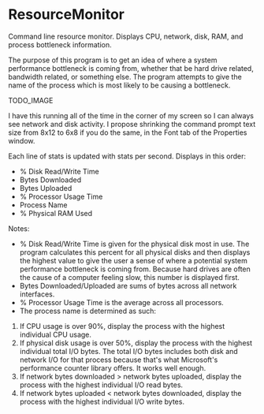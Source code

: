 # ResourceMonitor
Command line resource monitor. Displays CPU, network, disk, RAM, and process bottleneck information.

The purpose of this program is to get an idea of where a system performance bottleneck is coming from, whether that be hard drive related, bandwidth related, or something else. The program attempts to give the name of the process which is most likely to be causing a bottleneck. 

TODO_IMAGE

I have this running all of the time in the corner of my screen so I can always see network and disk activity. I propose shrinking the command prompt text size from 8x12 to 6x8 if you do the same, in the Font tab of the Properties window. 

Each line of stats is updated with stats per second. Displays in this order:

* % Disk Read/Write Time
* Bytes Downloaded
* Bytes Uploaded
* % Processor Usage Time
* Process Name
* % Physical RAM Used

Notes:

* % Disk Read/Write Time is given for the physical disk most in use. The program calculates this percent for all physical disks and then displays the highest value to give the user a sense of where a potential system performance bottleneck is coming from. Because hard drives are often the cause of a computer feeling slow, this number is displayed first. 
* Bytes Downloaded/Uploaded are sums of bytes across all network interfaces.
* % Processor Usage Time is the average across all processors.
* The process name is determined as such:

1. If CPU usage is over 90%, display the process with the highest individual CPU usage.
2. If physical disk usage is over 50%, display the process with the highest individual total I/O bytes. The total I/O bytes includes both disk and network I/O for that process because that's what Microsoft's performance counter library offers. It works well enough.
3. If network bytes downloaded > network bytes uploaded, display the process with the highest individual I/O read bytes. 
4. If network bytes uploaded < network bytes downloaded, display the process with the highest individual I/O write bytes. 
